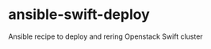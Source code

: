 ansible-swift-deploy
====================

Ansible recipe to deploy and rering Openstack Swift cluster

